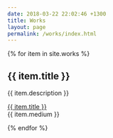 ```yaml
---
date: 2018-03-22 22:02:46 +1300
title: Works
layout: page
permalink: /works/index.html
---
```



{% for item in site.works %}
  <h2 class= "green f3 fw6">{{ item.title }}</h2>
  <p>{{ item.description }}</p>
  <p><a href="{{ item.url }}">{{ item.title }}</a><br />
    {{ item.medium }}</p>
{% endfor %}
